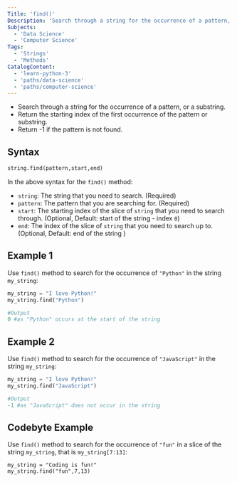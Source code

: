 ```yaml
---
Title: 'find()'
Description: 'Search through a string for the occurrence of a pattern, or a substring.'
Subjects:
  - 'Data Science'
  - 'Computer Science'
Tags:
  - 'Strings'
  - 'Methods'
CatalogContent:
  - 'learn-python-3'
  - 'paths/data-science'
  - 'paths/computer-science'
---
```


- Search through a string for the occurrence of a pattern, or a substring.
- Return the starting index of the first occurrence of the pattern or substring.
- Return -1 if the pattern is not found.

## Syntax

```py
string.find(pattern,start,end)
```

In the above syntax for the `find()` method:

- `string`: The string that you need to search. (Required)
- `pattern`: The pattern that you are searching for. (Required)
- `start`: The starting index of the slice of `string` that you need to search through. (Optional, Default: start of the string - index `0`)
- `end`: The index of the slice of `string` that you need to search up to. (Optional, Default: end of the string )

## Example 1

Use `find()` method to search for the occurrence of `"Python"` in the string `my_string`:

```py
my_string = "I love Python!"
my_string.find("Python")

#Output
0 #as "Python" occurs at the start of the string
```

## Example 2

Use `find()` method to search for the occurrence of `"JavaScript"` in the string `my_string`:

```py
my_string = "I love Python!"
my_string.find("JavaScript")

#Output
-1 #as "JavaScript" does not occur in the string
```

## Codebyte Example

Use `find()` method to search for the occurrence of `"fun"` in a slice of the string `my_string`, that is `my_string[7:13]`:

```codebyte/py
my_string = "Coding is fun!"
my_string.find("fun",7,13)
```
